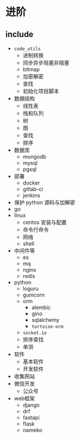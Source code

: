 # 进阶

## include

- `code_utils`
  - 进制转换
  - 同步异步阻塞非阻塞
  - bitmap
  - 加密解密
  - 查找
  - 初始化项目脚本
- 数据结构
  - 线性表
  - 栈和队列
  - 树
  - 图
  - 查找
  - 排序
- 数据库
  - mongodb
  - mysql
  - pgsql
- 部署
  - docker
  - gitlab-ci
  - jenkins
- 保护 python 源码与加解密
- go
- linux
  - centos 安装与配置
  - 命令行命令
  - 网络
  - shell
- 中间件等
  - es
  - mq
  - nginx
  - redis
- python
  - loguru
  - gunicorn
  - orm
    - alembic
    - gino
    - sqlalchemy
    - `tortoise-orm`
  - `socket.io`
  - 排序查找
  - 单测
- 软件
  - 基本软件
  - 开发软件
- 收集网站
- 微信开发
  - 公众号
- web框架
  - django
  - drf
  - fastapi
  - flask
  - nameko
